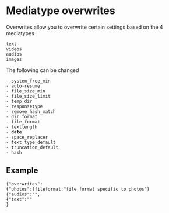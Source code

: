 # Mediatype overwrites

Overwrites allow you to overwrite certain settings based on the 4 mediatypes

```
text
videos
audios
images
```

The following can be changed

<pre><code>- system_free_min
- auto-resume
- file_size_min
- file_size_limit
- temp_dir
- responsetype
- remove_hash_match
- dir_format
- file_format
- textlength
<strong>- date
</strong>- space_replacer
- text_type_default
- truncation_default
- hash
</code></pre>

## Example

```
{"overwrites":
{"photos":{fileformat:"file format specific to photos"}
{"audios":"",
{"text":""
}
```
